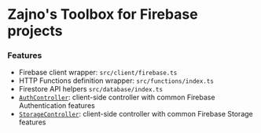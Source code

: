 # Zajno's Toolbox for Firebase projects

### Features

* Firebase client wrapper: `src/client/firebase.ts`
* HTTP Functions definition wrapper: `src/functions/index.ts`
* Firestore API helpers `src/database/index.ts`
* [`AuthController`](src/client/controllers/auth.ts): client-side controller with common Firebase Authentication features
* [`StorageController`](src/client/controllers/storage.ts): client-side controller with common Firebase Storage features
